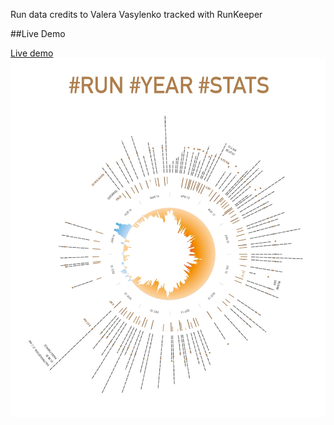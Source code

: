 Run data credits to Valera Vasylenko tracked with RunKeeper

##Live Demo

[Live demo ![Live demo](https://raw.githubusercontent.com/Dmitra/runstat/master/snapshot/1.jpg)](http://dmitra.com/vis/runstat)
